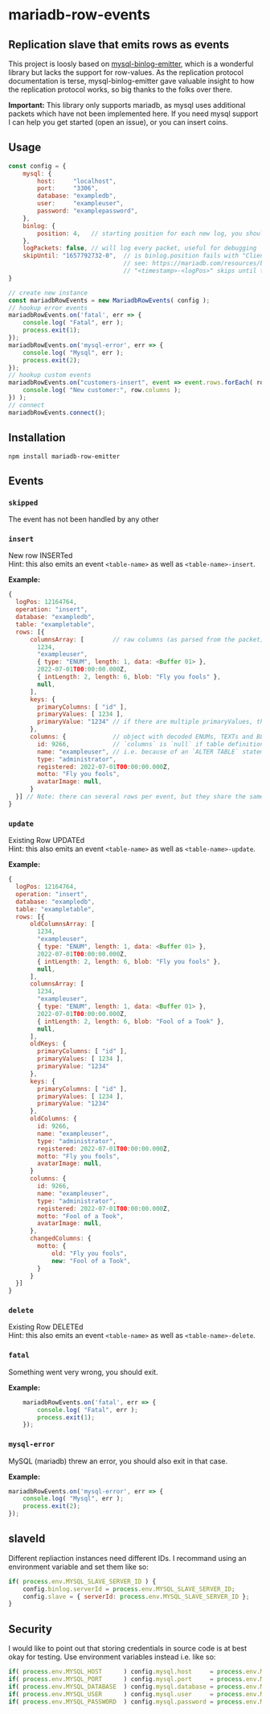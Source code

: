 # mariadb-row-events
## Replication slave that emits rows as events 

This project is loosly based on [mysql-binlog-emitter](https://github.com/p80-ch/mysql-binlog-emitter), which is a wonderful library but lacks the support for row-values.
As the replication protocol documentation is terse, mysql-binlog-emitter gave valuable insight to how the replication protocol works, so big thanks to the folks over there.

__Important:__ This library only supports mariadb, as mysql uses additional packets which have not been implemented here. If you need mysql support I can help you get started (open an issue), or you can insert coins.

## Usage
```javascript
const config = {
    mysql: {
        host:     "localhost",
        port:     "3306",
        database: "exampledb",
        user:     "exampleuser",
        password: "examplepassword",
    },
    binlog: {
        position: 4,   // starting position for each new log, you should store the last value of that (available as packet.logPos),
    },
    logPackets: false, // will log every packet, useful for debugging
    skipUntil: "1657792732-0",  // is binlog.position fails with "Client requested master to start replication from impossible position", use this to skip client side
                                // see: https://mariadb.com/resources/blog/client-requested-master-to-start-replication-from-impossible-position/
                                // "<timestamp>-<logPos>" skips until timestamp equals, then skips until logPos is greater
}

// create new instance
const mariadbRowEvents = new MariadbRowEvents( config );
// hookup error events
mariadbRowEvents.on('fatal', err => {
    console.log( "Fatal", err );
    process.exit(1);
});
mariadbRowEvents.on('mysql-error', err => {
    console.log( "Mysql", err );
    process.exit(2);
});
// hookup custom events
mariadbRowEvents.on("customers-insert", event => event.rows.forEach( row => {
    console.log( "New customer:", row.columns );
}) );
// connect
mariadbRowEvents.connect();
```

## Installation
`npm install mariadb-row-emitter`

## Events
### `skipped`
The event has not been handled by any other

### `insert`
New row INSERTed  
Hint: this also emits an event `<table-name>` as well as `<table-name>-insert`.

__Example:__
```javascript
{
  logPos: 12164764,
  operation: "insert",
  database: "exampledb",
  table: "exampletable",
  rows: [{
      columnsArray: [        // raw columns (as parsed from the packet)
        1234,
        "exampleuser",
        { type: "ENUM", length: 1, data: <Buffer 01> },
        2022-07-01T00:00:00.000Z,
        { intLength: 2, length: 6, blob: "Fly you fools" },
        null,
      ],
      keys: {
        primaryColumns: [ "id" ],
        primaryValues: [ 1234 ],
        primaryValue: "1234" // if there are multiple primaryValues, they are joined by `-`.
      },
      columns: {             // object with decoded ENUMs, TEXTs and BLOBs ...
        id: 9266,            // `columns` is `null` if table definition differs from this record
        name: "exampleuser", // i.e. because of an `ALTER TABLE` statement in between
        type: "administrator",
        registered: 2022-07-01T00:00:00.000Z,
        motto: "Fly you fools",
        avatarImage: null,
      }
  }] // Note: there can several rows per event, but they share the same logPos, so they are kept together
}
```

### `update`
Existing Row UPDATEd  
Hint: this also emits an event `<table-name>` as well as `<table-name>-update`.

__Example:__
```javascript
{
  logPos: 12164764,
  operation: "insert",
  database: "exampledb",
  table: "exampletable",
  rows: [{
      oldColumnsArray: [
        1234,
        "exampleuser",
        { type: "ENUM", length: 1, data: <Buffer 01> },
        2022-07-01T00:00:00.000Z,
        { intLength: 2, length: 6, blob: "Fly you fools" },
        null,
      ],
      columnsArray: [
        1234,
        "exampleuser",
        { type: "ENUM", length: 1, data: <Buffer 01> },
        2022-07-01T00:00:00.000Z,
        { intLength: 2, length: 6, blob: "Fool of a Took" },
        null,
      ],
      oldKeys: {
        primaryColumns: [ "id" ],
        primaryValues: [ 1234 ],
        primaryValue: "1234"
      },
      keys: {
        primaryColumns: [ "id" ],
        primaryValues: [ 1234 ],
        primaryValue: "1234"
      },
      oldColumns: {
        id: 9266,
        name: "exampleuser",
        type: "administrator",
        registered: 2022-07-01T00:00:00.000Z,
        motto: "Fly you fools",
        avatarImage: null,
      }
      columns: {
        id: 9266,
        name: "exampleuser",
        type: "administrator",
        registered: 2022-07-01T00:00:00.000Z,
        motto: "Fool of a Took",
        avatarImage: null,
      },
      changedColumns: {
        motto: {
            old: "Fly you fools",
            new: "Fool of a Took",
        }
      }
  }]
}
```

### `delete`
Existing Row DELETEd  
Hint: this also emits an event `<table-name>` as well as `<table-name>-delete`.

### `fatal`
Something went very wrong, you should exit.

__Example:__
```javascript
    mariadbRowEvents.on('fatal', err => {
        console.log( "Fatal", err );
        process.exit(1);
    });
```

### `mysql-error`
MySQL (mariadb) threw an error, you should also exit in that case.

__Example:__
```javascript
mariadbRowEvents.on('mysql-error', err => {
    console.log( "Mysql", err );
    process.exit(2);
});
```

## slaveId
Different repliaction instances need different IDs. I recommand using an environment variable and set them like so:
```javascript
if( process.env.MYSQL_SLAVE_SERVER_ID ) {
    config.binlog.serverId = process.env.MYSQL_SLAVE_SERVER_ID;
    config.slave = { serverId: process.env.MYSQL_SLAVE_SERVER_ID };
}
```

## Security
I would like to point out that storing credentials in source code is at best okay for testing. Use environment variables instead i.e. like so:
```javascript
if( process.env.MYSQL_HOST      ) config.mysql.host     = process.env.MYSQL_HOST;
if( process.env.MYSQL_PORT      ) config.mysql.port     = process.env.MYSQL_PORT;
if( process.env.MYSQL_DATABASE  ) config.mysql.database = process.env.MYSQL_DATABASE;
if( process.env.MYSQL_USER      ) config.mysql.user     = process.env.MYSQL_USER;
if( process.env.MYSQL_PASSWORD  ) config.mysql.password = process.env.MYSQL_PASSWORD;
```

